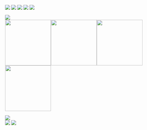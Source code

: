 ![](https://i.imgur.com/rdYJ75B.png)
[![](https://i.imgur.com/B4evs2K.png)](https://discord.gg/VSGEVagRPq) [![](https://i.imgur.com/uquQMuU.png)](https://github.com/VecooDEV/ExtraLib/wiki) [![](https://i.imgur.com/eaHjYUQ.png)](https://www.patreon.com/Vecoo) [![](https://i.imgur.com/yPBPV5c.png)](https://ko-fi.com/vecoo)

![](https://i.imgur.com/a0LGvHt.png)   
[<img height="150" src="https://i.imgur.com/cZWWuUy.png" width="150"/>](https://www.curseforge.com/minecraft/mc-mods/legendcontrol)[<img height="150" src="https://i.imgur.com/HouEaC6.png" width="150"/>](https://www.curseforge.com/minecraft/mc-mods/extraquests)[<img height="150" src="https://i.imgur.com/VvuaiBp.png" width="150"/>](https://www.curseforge.com/minecraft/mc-mods/extrartp)[<img height="150" src="https://i.imgur.com/YklL79G.png" width="150"/>](https://www.curseforge.com/minecraft/mc-mods/chunklimiter)

![](https://i.imgur.com/RPQTCHb.png)   
[![](https://i.imgur.com/x3JMFRv.png)](https://www.curseforge.com/minecraft/mc-mods/extralib) [![](https://i.imgur.com/Q6tm4Fv.png)](https://modrinth.com/mod/extralib)